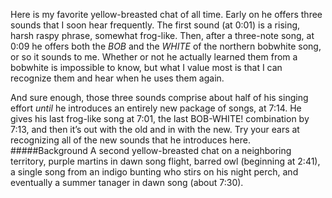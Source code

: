 Here is my favorite yellow-breasted chat of all time. Early on he offers three sounds that I soon hear frequently. The first sound (at 0:01) is a rising, harsh raspy phrase, somewhat frog-like. Then, after a three-note song, at 0:09 he offers both the _BOB_ and the _WHITE_ of the northern bobwhite song, or so it sounds to me. Whether or not he actually learned them from a bobwhite is impossible to know, but what I value most is that I can recognize them and hear when he uses them again. 

And sure enough, those three sounds comprise about half of his singing effort _until_ he introduces an entirely new package of songs, at 7:14. He gives his last frog-like song at 7:01, the last BOB-WHITE! combination by 7:13, and then it’s out with the old and in with the new. Try your ears at recognizing all of the new sounds that he introduces here.
#####Background
A second yellow-breasted chat on a neighboring territory, purple martins in dawn song flight, barred owl (beginning at 2:41), a single song from an indigo bunting who stirs on his night perch, and eventually a summer tanager in dawn song (about 7:30).
